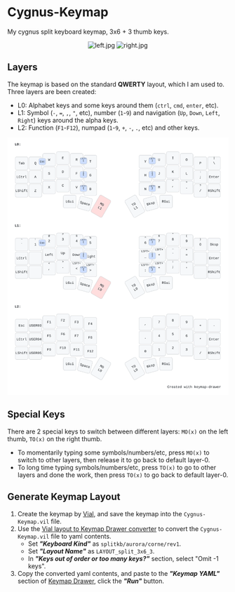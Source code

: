 # Cygnus-Keymap

My cygnus split keyboard keymap, 3x6 + 3 thumb keys.

<p align="center">
  <img
    alt="left.jpg"
src="https://github.com/user-attachments/assets/77818f71-ea55-4e1b-a305-c8182c44927f"
    width="45%"
  />
  <img
    alt="right.jpg"
src="https://github.com/user-attachments/assets/62fb9ab4-f29f-4834-9fdf-3b0d631bacac"
    width="45%"
  />
</p>

## Layers

The keymap is based on the standard **QWERTY** layout, which I am used to. Three layers are been created:

- L0: Alphabet keys and some keys around them (`ctrl`, `cmd`, `enter`, etc).
- L1: Symbol (`-`, `=`, `,`, `"`, etc), number (`1`-`9`) and navigation (`Up`, `Down`, `Left`, `Right`) keys around the alpha keys.
- L2: Function (`F1`-`F12`), numpad (`1`-`9`, `+`, `-`, `.`, etc) and other keys.

![keymap](Cygnus-Keymap.svg)

## Special Keys

There are 2 special keys to switch between different layers: `MO(x)` on the left thumb, `TO(x)` on the right thumb.

- To momentarily typing some symbols/numbers/etc, press `MO(x)` to switch to other layers, then release it to go back to default layer-0.
- To long time typing symbols/numbers/etc, press `TO(x)` to go to other layers and done the work, then press `TO(x)` to go back to default layer-0.

## Generate Keymap Layout

1. Create the keymap by [Vial](https://get.vial.today/), and save the keymap into the `Cygnus-Keymap.vil` file.
2. Use the [Vial layout to Keymap Drawer converter](https://yal-tools.github.io/vial-to-keymap-drawer/) to convert the `Cygnus-Keymap.vil` file to yaml contents.
   - Set _**"Keyboard Kind"**_ as `splitkb/aurora/corne/rev1`.
   - Set _**"Layout Name"**_ as `LAYOUT_split_3x6_3`.
   - In _**"Keys out of order or too many keys?"**_ section, select "Omit -1 keys".
4. Copy the converted yaml contents, and paste to the _**"Keymap YAML"**_ section of [Keymap Drawer](https://keymap-drawer.streamlit.app/), click the _**"Run"**_ button.

